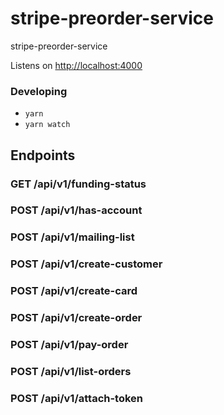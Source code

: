 # stripe-preorder-service

stripe-preorder-service


Listens on [http://localhost:4000](http://localhost:4000)

### Developing

 * `yarn`
 * `yarn watch`

## Endpoints

### GET /api/v1/funding-status

### POST /api/v1/has-account

### POST /api/v1/mailing-list

### POST /api/v1/create-customer

### POST /api/v1/create-card

### POST /api/v1/create-order

### POST /api/v1/pay-order

### POST /api/v1/list-orders

### POST /api/v1/attach-token
